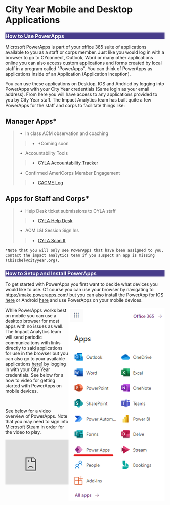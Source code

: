 # City Year Mobile and Desktop Applications

<body><h3 style="background-color:darkslateblue;"><c style=color:white;">How to Use PowerApps</h3></body>

Microsoft PowerApps is part of your office 365 suite of applications available to you as a staff or corps member. Just like you would log in with a browser to go to CYconnect, Outlook, Word or many other applications online you can also access custom applications and forms created by local staff in a program called "PowerApps". You can think of PowerApps as applications inside of an Application (Application Inception).

You can use these applications on Desktop, IOS and Andriod by logging into PowerApps with your City Year credentials (Same login as your email address). From here you will have access to any applications provided to you by City Year staff. The Impact Analytics team has built quite a few PowerApps for the staff and corps to facilitate things like:

## Manager Apps*
>- In class ACM observation and coaching
>>- *Coming soon
>- Accountability Tools
>>- [CYLA Accountability Tracker](https://apps.powerapps.com/play/815f8342-e375-4d4e-b033-bf500464c234?tenantId=a5c7899f-d129-48f6-ac88-8f97f366da74)
>- Confirmed AmeriCorps Member Engagement
>>- [CACME Log](https://apps.powerapps.com/play/177e2b1e-389e-4c53-ab89-6e45eb360827?tenantId=a5c7899f-d129-48f6-ac88-8f97f366da74)
## Apps for Staff and Corps*
>- Help Desk ticket submissions to CYLA staff
>>- [CYLA Help Desk](https://apps.powerapps.com/play/e59acea6-d9ca-4183-b9fb-66d9844f2b01?tenantId=a5c7899f-d129-48f6-ac88-8f97f366da74)
>- ACM L&I Session Sign Ins
>>- [CYLA Scan It](https://apps.powerapps.com/play/66197cdf-c395-466e-959f-8de857536aff?tenantId=a5c7899f-d129-48f6-ac88-8f97f366da74)

    *Note that you will only see PowerApps that have been assigned to you. Contact the impact analytics team if you suspect an app is missing (Cbischel@cityyear.org).

<body><h3 style="background-color:darkslateblue;"><c style=color:white;">How to Setup and Install PowerApps</h3></body>

To get started with PowerApps you first want to decide what devices you would like to use. Of course you can use your browser by navigating to https://make.powerapps.com/ but you can also install the PowerApp for IOS [here](https://apps.apple.com/us/app/power-apps/id1047318566) or Android [here](https://play.google.com/store/apps/details?id=com.microsoft.msapps&hl=en_US&gl=US) and use PowerApps on your mobile devices. 

<img src="_images/Apps Menu-PowerApps.png" align="right" width="304px"/>

While PowerApps works best on mobile you can use a desktop browser for most apps with no issues as well. The Impact Analytics team will send periodic communicaitons with links directly to said applications for use in the browser but you can also go to your available applications [here](https://make.powerapps.com/)] by logging in with your City Year credentials. See below for a how to video for getting started with PowerApps on mobile devices.

<br clear="left"/> <!-- this is to support wrapped text around the image -->

See below for a video overview of PowerApps. Note that you may need to sign into Microsoft Steam in order for the video to play.

<div style='max-width: 640px'><div style='position: relative; padding-bottom: 56.25%; height: 0; overflow: hidden;'><iframe width="640" height="360" src="https://web.microsoftstream.com/embed/video/bdd9034f-cd0a-4e5a-ab78-39bd7a3e71a0?autoplay=false&showinfo=true" allowfullscreen style="border:none; position: absolute; top: 0; left: 0; right: 0; bottom: 0; height: 50%; max-width: 100%;"></iframe></div></div>